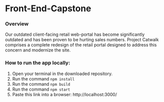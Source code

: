 # Front-End-Capstone

### Overview
Our outdated client-facing retail web-portal has become significantly outdated and has
been proven to be hurting sales numbers. Project Catwalk comprises a complete redesign of
the retail portal designed to address this concern and modernize the site.

### How to run the app locally:
1) Open your terminal in the downloaded repository.
2) Run the command `npm install`
3) Run the command `npm build`
4) Run the command `npm start`
5) Paste this link into a browser: http://localhost:3000/
